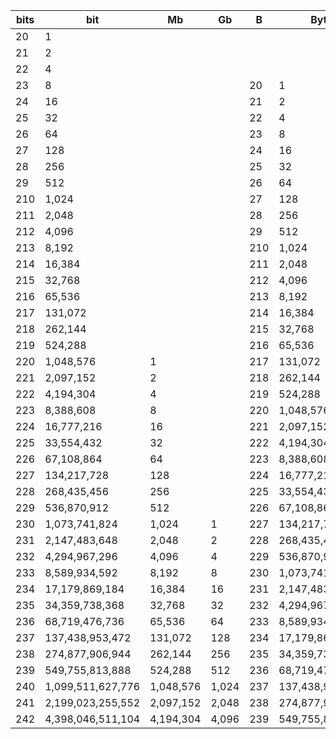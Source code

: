 | bits | bit               | Mb        | Gb    | B   | Byte            | MB      | GB  |
| ---- | ----------------- | --------- | ----- | --- | --------------- | ------- | --- |
| 20   | 1                 |           |       |     |                 |         |     |
| 21   | 2                 |           |       |     |                 |         |     |
| 22   | 4                 |           |       |     |                 |         |     |
| 23   | 8                 |           |       | 20  | 1               |         |     |
| 24   | 16                |           |       | 21  | 2               |         |     |
| 25   | 32                |           |       | 22  | 4               |         |     |
| 26   | 64                |           |       | 23  | 8               |         |     |
| 27   | 128               |           |       | 24  | 16              |         |     |
| 28   | 256               |           |       | 25  | 32              |         |     |
| 29   | 512               |           |       | 26  | 64              |         |     |
| 210  | 1,024             |           |       | 27  | 128             |         |     |
| 211  | 2,048             |           |       | 28  | 256             |         |     |
| 212  | 4,096             |           |       | 29  | 512             |         |     |
| 213  | 8,192             |           |       | 210 | 1,024           |         |     |
| 214  | 16,384            |           |       | 211 | 2,048           |         |     |
| 215  | 32,768            |           |       | 212 | 4,096           |         |     |
| 216  | 65,536            |           |       | 213 | 8,192           |         |     |
| 217  | 131,072           |           |       | 214 | 16,384          |         |     |
| 218  | 262,144           |           |       | 215 | 32,768          |         |     |
| 219  | 524,288           |           |       | 216 | 65,536          |         |     |
| 220  | 1,048,576         | 1         |       | 217 | 131,072         |         |     |
| 221  | 2,097,152         | 2         |       | 218 | 262,144         |         |     |
| 222  | 4,194,304         | 4         |       | 219 | 524,288         |         |     |
| 223  | 8,388,608         | 8         |       | 220 | 1,048,576       | 1       |     |
| 224  | 16,777,216        | 16        |       | 221 | 2,097,152       | 2       |     |
| 225  | 33,554,432        | 32        |       | 222 | 4,194,304       | 4       |     |
| 226  | 67,108,864        | 64        |       | 223 | 8,388,608       | 8       |     |
| 227  | 134,217,728       | 128       |       | 224 | 16,777,216      | 16      |     |
| 228  | 268,435,456       | 256       |       | 225 | 33,554,432      | 32      |     |
| 229  | 536,870,912       | 512       |       | 226 | 67,108,864      | 64      |     |
| 230  | 1,073,741,824     | 1,024     | 1     | 227 | 134,217,728     | 128     |     |
| 231  | 2,147,483,648     | 2,048     | 2     | 228 | 268,435,456     | 256     |     |
| 232  | 4,294,967,296     | 4,096     | 4     | 229 | 536,870,912     | 512     |     |
| 233  | 8,589,934,592     | 8,192     | 8     | 230 | 1,073,741,824   | 1,024   | 1   |
| 234  | 17,179,869,184    | 16,384    | 16    | 231 | 2,147,483,648   | 2,048   | 2   |
| 235  | 34,359,738,368    | 32,768    | 32    | 232 | 4,294,967,296   | 4,096   | 4   |
| 236  | 68,719,476,736    | 65,536    | 64    | 233 | 8,589,934,592   | 8,192   | 8   |
| 237  | 137,438,953,472   | 131,072   | 128   | 234 | 17,179,869,184  | 16,384  | 16  |
| 238  | 274,877,906,944   | 262,144   | 256   | 235 | 34,359,738,368  | 32,768  | 32  |
| 239  | 549,755,813,888   | 524,288   | 512   | 236 | 68,719,476,736  | 65,536  | 64  |
| 240  | 1,099,511,627,776 | 1,048,576 | 1,024 | 237 | 137,438,953,472 | 131,072 | 128 |
| 241  | 2,199,023,255,552 | 2,097,152 | 2,048 | 238 | 274,877,906,944 | 262,144 | 256 |
| 242  | 4,398,046,511,104 | 4,194,304 | 4,096 | 239 | 549,755,813,888 | 524,288 | 512 |